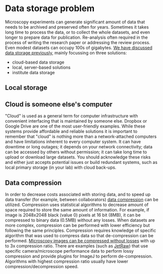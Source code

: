 # Data storage problem

Microscopy experiments can generate significant amount of data that needs to be archived and preserved often for years. Sometimes it takes long time to process the data, or to collect the whole datasets, and even longer to prepare data for publication. Re-analysis often required in the process of writing the research paper or addressing the review process. Even modest datasets can occupy 100s of gigabytes. [We have discussed data storage previously](https://arxiv.org/abs/2108.07631), mainly focussing on three solutions:

- cloud-based data storage
- local, server-based solutions
- institute data storage

## Local storage

## Cloud is someone else's computer

"Cloud" is used as a general term for computer infrastructure with convenient interfacing that is maintained by someone else. Dropbox or Google Drive are one of the most user-friendly examples. While these systems provide affordable and reliable solutions it is important to remember that "cloud" is nothing more than a network-attached computers and have limitations inherent to every computer system. It can have downtime or long outages; it depends on your network connectivity; data can be accessed by others without permission; it can take long time to upload or download large datasets. You should acknowledge these risks and either just accepts potential issues or build redundant systems, such as local primary storage (in your lab) with cloud back-ups.

## Data compression

In order to decrease costs associated with storing data, and to speed up data transfer (for example, between collaborators) [data compression](https://en.wikipedia.org/wiki/Lossless_compression) can be utilized. Compression uses statistical algorithms to decrease amount of space required to store the same amount of information. For example, if image is 2048x2048 black (value 0) pixels at 16 bit (8MB), it can be compressed to binary data (0.5MB) without any losses. When datasets are more complex, compression can be performed with lower efficiency but following the same principles. Compression requires knowledge of specific algorithm that was used to compress data so that de-compression can be performed. [Microscopy images can be compressed without losses](https://www.biorxiv.org/content/10.1101/2023.01.24.525380v1) with up to 3x compression ratio. There are examples (such as [JetRaw](https://x.com/aandr314/status/1456305679736578061)) that use specific camera/microscope performance data to perform lossy compression and provide plugins for ImageJ to perform de-compression. Algorithms with highest compression ratio usually have lower compression/decompression speed.
